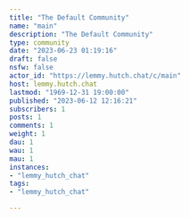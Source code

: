 ```yaml
---
title: "The Default Community" 
name: "main"
description: "The Default Community"
type: community
date: "2023-06-23 01:19:16"
draft: false
nsfw: false
actor_id: "https://lemmy.hutch.chat/c/main"
host: lemmy.hutch.chat
lastmod: "1969-12-31 19:00:00"
published: "2023-06-12 12:16:21"
subscribers: 1
posts: 1
comments: 1
weight: 1
dau: 1
wau: 1
mau: 1
instances:
- "lemmy_hutch_chat"
tags: 
- "lemmy_hutch_chat"

---
```


